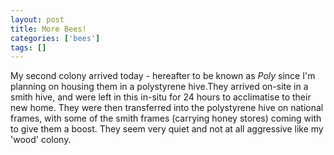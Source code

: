 ```yaml
---
layout: post
title: More Bees!
categories: ['bees']
tags: []
---
```


My second colony arrived today - hereafter to be known as _Poly_ since I'm planning on housing them in a polystyrene hive.They arrived on-site in a smith hive, and were left in this in-situ for 24 hours to acclimatise to their new home. They were then transferred into the polystyrene hive on national frames, with some of the smith frames (carrying honey stores) coming with to give them a boost. They seem very quiet and not at all aggressive like my 'wood' colony. 
